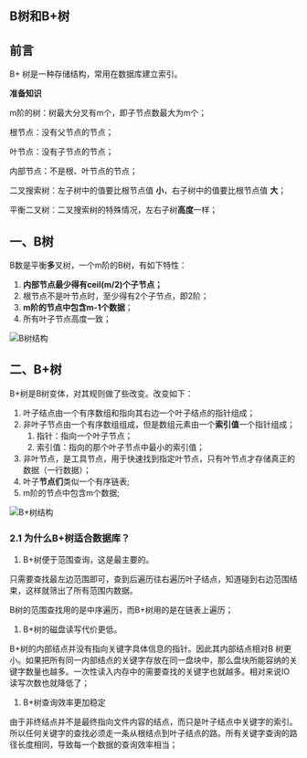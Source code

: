 ## B树和B+树

## 前言

B+ 树是一种存储结构，常用在数据库建立索引。

**准备知识**

m阶的树：树最大分叉有m个，即子节点数最大为m个；

根节点：没有父节点的节点；

叶节点：没有子节点的节点；

内部节点：不是根、叶节点的节点；

二叉搜索树：左子树中的值要比根节点值 **小**，右子树中的值要比根节点值 **大**；

平衡二叉树：二叉搜索树的特殊情况，左右子树**高度**一样；

## 一、B树

B数是平衡**多**叉树，一个m阶的B树，有如下特性：

1. **内部节点最少得有ceil(m/2)个子节点；**
1. 根节点不是叶节点时，至少得有2个子节点，即2阶；
1. **m阶的节点中包含m-1个数据**；
1. 所有叶子节点高度一致；

![B树结构](/Users/mbpzy/images/bVcSjVg.png)

## 二、B+树

B+树是B树变体，对其规则做了些改变。改变如下：

1. 叶子结点由一个有序数组和指向其右边一个叶子结点的指针组成；
1. 非叶子节点由一个有序数组组成，但是数组元素由一个**索引值**一个指针组成；
   1. 指针：指向一个叶子节点；
   1. 索引值：指向的那个叶子节点中最小的索引值；
1. 非叶节点，是工具节点，用于快速找到指定叶节点，只有叶节点才存储真正的数据（一行数据）；
1. 叶子**节点们**类似一个有序链表;
1. m阶的节点中包含m个数据;

![B+树结构](/Users/mbpzy/images/bVcSjVi.png)

### 2.1 为什么B+树适合数据库？

1. B+树便于范围查询，这是最主要的。

只需要查找最左边范围即可，查到后遍历往右遍历叶子结点，知道碰到右边范围结束，这样就筛出了所有范围内数据。

B树的范围查找用的是中序遍历，而B+树用的是在链表上遍历；

1. B+树的磁盘读写代价更低。

B+树的内部结点并没有指向关键字具体信息的指针。因此其内部结点相对B 树更小。如果把所有同一内部结点的关键字存放在同一盘块中，那么盘块所能容纳的关键字数量也越多。一次性读入内存中的需要查找的关键字也就越多。相对来说IO读写次数也就降低了；

1. B+树查询效率更加稳定

由于非终结点并不是最终指向文件内容的结点，而只是叶子结点中关键字的索引。所以任何关键字的查找必须走一条从根结点到叶子结点的路。所有关键字查询的路径长度相同，导致每一个数据的查询效率相当；